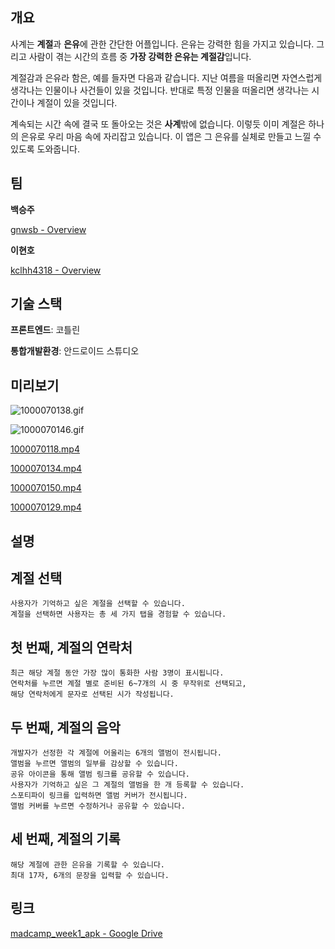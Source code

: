 <h2 id="-">개요</h2>
<p>사계는 <strong>계절</strong>과 <strong>은유</strong>에 관한 간단한 어플입니다.
은유는 강력한 힘을 가지고 있습니다.
그리고 사람이 겪는 시간의 흐름 중 <strong>가장 강력한 은유는 계절감</strong>입니다.</p>
<p>계절감과 은유라 함은, 예를 들자면 다음과 같습니다.
지난 여름을 떠올리면 자연스럽게 생각나는 인물이나 사건들이 있을 것입니다.
반대로 특정 인물을 떠올리면 생각나는 시간이나 계절이 있을 것입니다.</p>
<p>계속되는 시간 속에 결국 또 돌아오는 것은 <strong>사계</strong>밖에 없습니다.
이렇듯 이미 계절은 하나의 은유로 우리 마음 속에 자리잡고 있습니다.
이 앱은 그 은유를 실체로 만들고 느낄 수 있도록 도와줍니다.</p>
<h2 id="-">팀</h2>
<p><strong>백승주</strong> </p>
<p><a href="https://github.com/gnwsb">gnwsb - Overview</a></p>
<p><strong>이현호</strong> </p>
<p><a href="https://github.com/kclhh4318">kclhh4318 - Overview</a></p>
<h2 id="-">기술 스택</h2>
<p><strong>프론트엔드</strong>: 코틀린</p>
<p><strong>통합개발환경</strong>: 안드로이드 스튜디오</p>
<h2 id="-">미리보기</h2>
<p><img src="https://prod-files-secure.s3.us-west-2.amazonaws.com/f6cb388f-3934-47d6-9928-26d2e10eb0fc/5698a59f-6042-4f33-a1e4-af529936861e/1000070138.gif" alt="1000070138.gif"></p>
<p><img src="https://prod-files-secure.s3.us-west-2.amazonaws.com/f6cb388f-3934-47d6-9928-26d2e10eb0fc/1167b2aa-451b-4560-99bb-c70c17e55cb2/1000070146.gif" alt="1000070146.gif"></p>
<p><a href="https://prod-files-secure.s3.us-west-2.amazonaws.com/f6cb388f-3934-47d6-9928-26d2e10eb0fc/654eff26-7539-49e2-bc73-1a7c16275eab/1000070118.mp4">1000070118.mp4</a></p>
<p><a href="https://prod-files-secure.s3.us-west-2.amazonaws.com/f6cb388f-3934-47d6-9928-26d2e10eb0fc/34121b63-f5fa-4dfe-baf4-4f209f60609a/1000070134.mp4">1000070134.mp4</a></p>
<p><a href="https://prod-files-secure.s3.us-west-2.amazonaws.com/f6cb388f-3934-47d6-9928-26d2e10eb0fc/3673fdb2-2533-442d-9125-824c2ef9eaff/1000070150.mp4">1000070150.mp4</a></p>
<p><a href="https://prod-files-secure.s3.us-west-2.amazonaws.com/f6cb388f-3934-47d6-9928-26d2e10eb0fc/7388b0d4-ce1c-4b23-a610-bcd9c8bba233/1000070129.mp4">1000070129.mp4</a></p>
<h2 id="-">설명</h2>
<h2 id="-">계절 선택</h2>
<pre><code>사용자가 기억하고 싶은 계절을 선택할 수 있습니다.
계절을 선택하면 사용자는 총 세 가지 탭을 경험할 수 있습니다.
</code></pre><h2 id="-"><strong>첫 번째, 계절의 연락처</strong></h2>
<pre><code>최근 해당 계절 동안 가장 많이 통화한 사람 <span class="hljs-number">3</span>명이 표시됩니다.
연락처를 누르면 계절 별로 준비된 <span class="hljs-number">6</span>~<span class="hljs-number">7</span>개의 시 중 무작위로 선택되고, 
해당 연락처에게 문자로 선택된 시가 작성됩니다.
</code></pre><h2 id="-"><strong>두 번째, 계절의 음악</strong></h2>
<pre><code>개발자가 선정한 각 계절에 어울리는 <span class="hljs-number">6</span>개의 앨범이 전시됩니다.
앨범을 누르면 앨범의 일부를 감상할 수 있습니다. 
공유 아이콘을 통해 앨범 링크를 공유할 수 있습니다.
사용자가 기억하고 싶은 그 계절의 앨범을 한 개 등록할 수 있습니다. 
스포티파이 링크를 입력하면 앨범 커버가 전시됩니다. 
앨범 커버를 누르면 수정하거나 공유할 수 있습니다.
</code></pre><h2 id="-"><strong>세 번째, 계절의 기록</strong></h2>
<pre><code>해당 계절에 관한 은유을 기록할 수 있습니다. 
최대 <span class="hljs-number">17</span>자, <span class="hljs-number">6</span>개의 문장을 입력할 수 있습니다.
</code></pre><h2 id="-">링크</h2>
<p><a href="https://drive.google.com/drive/folders/1EcDny_wTzRMbn8KR9gjaNUtue8EFG-Ki?usp=sharing">madcamp_week1_apk - Google Drive</a></p>
